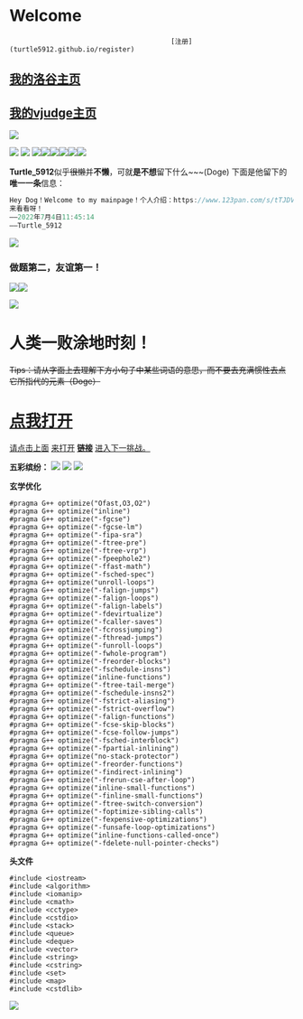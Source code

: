# Welcome
                                            [注册](turtle5912.github.io/register)


## [我的洛谷主页](luogu.com.cn/user/591560)

## [我的vjudge主页](https://vjudge.net/user/Turtle_5912)





![](https://media.giphy.com/media/bfUhFIsqUsrMF2HDuu/giphy.gif)



![](https://i.loli.net/2018/10/29/5bd644bb4f0ba.gif)                    ![](https://i.loli.net/2018/10/29/5bd644bb4f0ba.gif)
![](https://i.loli.net/2018/10/29/5bd644bb4f0ba.gif)![](https://i.loli.net/2018/10/29/5bd644bb4f0ba.gif)![](https://i.loli.net/2018/10/29/5bd644bb4f0ba.gif)![](https://i.loli.net/2018/10/29/5bd644bb4f0ba.gif)![](https://i.loli.net/2018/10/29/5bd644bb4f0ba.gif)![](https://i.loli.net/2018/10/29/5bd644bb4f0ba.gif)

**Turtle_5912**似乎~~很懒~~并**不懒**，可就**是不想**留下什么~~~(Doge)
下面是他留下的**唯一一条**信息：

```cpp
Hey Dog！Welcome to my mainpage！个人介绍：https://www.123pan.com/s/tTJDVv-kHOcv
来看看呀！
——2022年7月4日11:45:14
——Turtle_5912
```

![](https://media.giphy.com/media/g3Rj7h8b6JwvFZICAO/giphy.gif)

### 做题第二，友谊第一！
![](https://s1.ax1x.com/2018/08/30/PjSOnH.gif)![](https://s2.ax1x.com/2019/08/11/evQTpt.gif)

![](https://cdn.luogu.com.cn/upload/pic/15139.png)

# 人类一败涂地时刻！
~~Tips：请从字面上去理解下方小句子中某些词语的意思，而不要去充满惯性去点它所指代的元素（Doge）~~
# [点我打开](https://www.ni_bei_pian_le.sb)
[请点击](https://www.ni_bei_pian_le.sb/hahah)[上面](https://www.userinyerface.com)
[来打开](https://www.ni_bei_pian_le.sb/hahah)
[**链接**](https://www.ni_bei_pian_le.sb/hahah) [进入下一挑战。](https://www.ni_bei_pian_le.sb/hahah)

**五彩缤纷：**
![](https://cdn.luogu.com.cn/upload/image_hosting/ztuudqdn.png)
![](https://cdn.luogu.com.cn/upload/image_hosting/91rx1pw7.png)
![](https://s1.ax1x.com/2020/04/23/JwbAOA.gif)

**玄学优化**
```
#pragma G++ optimize("Ofast,O3,O2")
#pragma G++ optimize("inline")
#pragma G++ optimize("-fgcse")
#pragma G++ optimize("-fgcse-lm")
#pragma G++ optimize("-fipa-sra")
#pragma G++ optimize("-ftree-pre")
#pragma G++ optimize("-ftree-vrp")
#pragma G++ optimize("-fpeephole2")
#pragma G++ optimize("-ffast-math")
#pragma G++ optimize("-fsched-spec")
#pragma G++ optimize("unroll-loops")
#pragma G++ optimize("-falign-jumps")
#pragma G++ optimize("-falign-loops")
#pragma G++ optimize("-falign-labels")
#pragma G++ optimize("-fdevirtualize")
#pragma G++ optimize("-fcaller-saves")
#pragma G++ optimize("-fcrossjumping")
#pragma G++ optimize("-fthread-jumps")
#pragma G++ optimize("-funroll-loops")
#pragma G++ optimize("-fwhole-program")
#pragma G++ optimize("-freorder-blocks")
#pragma G++ optimize("-fschedule-insns")
#pragma G++ optimize("inline-functions")
#pragma G++ optimize("-ftree-tail-merge")
#pragma G++ optimize("-fschedule-insns2")
#pragma G++ optimize("-fstrict-aliasing")
#pragma G++ optimize("-fstrict-overflow")
#pragma G++ optimize("-falign-functions")
#pragma G++ optimize("-fcse-skip-blocks")
#pragma G++ optimize("-fcse-follow-jumps")
#pragma G++ optimize("-fsched-interblock")
#pragma G++ optimize("-fpartial-inlining")
#pragma G++ optimize("no-stack-protector")
#pragma G++ optimize("-freorder-functions")
#pragma G++ optimize("-findirect-inlining")
#pragma G++ optimize("-frerun-cse-after-loop")
#pragma G++ optimize("inline-small-functions")
#pragma G++ optimize("-finline-small-functions")
#pragma G++ optimize("-ftree-switch-conversion")
#pragma G++ optimize("-foptimize-sibling-calls")
#pragma G++ optimize("-fexpensive-optimizations")
#pragma G++ optimize("-funsafe-loop-optimizations")
#pragma G++ optimize("inline-functions-called-once")
#pragma G++ optimize("-fdelete-null-pointer-checks")
```

**头文件**
```
#include <iostream>
#include <algorithm>
#include <iomanip>
#include <cmath>
#include <cctype>
#include <cstdio>
#include <stack>
#include <queue>
#include <deque>
#include <vector>
#include <string>
#include <cstring>
#include <set>
#include <map>
#include <cstdlib>
```
![](https://s1.ax1x.com/2018/04/03/CpivNj.gif)
